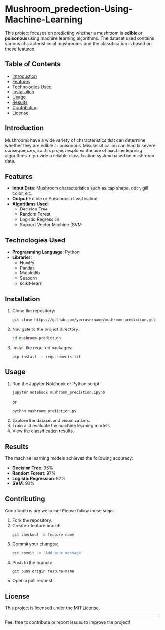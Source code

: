 # Mushroom_predection-Using-Machine-Learning

This project focuses on predicting whether a mushroom is **edible** or **poisonous** using machine learning algorithms. The dataset used contains various characteristics of mushrooms, and the classification is based on these features.

## Table of Contents
- [Introduction](#introduction)
- [Features](#features)
- [Technologies Used](#technologies-used)
- [Installation](#installation)
- [Usage](#usage)
- [Results](#results)
- [Contributing](#contributing)
- [License](#license)

## Introduction
Mushrooms have a wide variety of characteristics that can determine whether they are edible or poisonous. Misclassification can lead to severe consequences, so this project explores the use of machine learning algorithms to provide a reliable classification system based on mushroom data.

## Features
- **Input Data**: Mushroom characteristics such as cap shape, odor, gill color, etc.
- **Output**: Edible or Poisonous classification.
- **Algorithms Used**:
  - Decision Tree
  - Random Forest
  - Logistic Regression
  - Support Vector Machine (SVM)

## Technologies Used
- **Programming Language**: Python
- **Libraries**:
  - NumPy
  - Pandas
  - Matplotlib
  - Seaborn
  - scikit-learn

## Installation
1. Clone the repository:
   ```bash
   git clone https://github.com/yourusername/mushroom-prediction.git
   ```
2. Navigate to the project directory:
   ```bash
   cd mushroom-prediction
   ```
3. Install the required packages:
   ```bash
   pip install -r requirements.txt
   ```

## Usage
1. Run the Jupyter Notebook or Python script:
   ```bash
   jupyter notebook mushroom_prediction.ipynb
   ```
   or
   ```bash
   python mushroom_prediction.py
   ```
2. Explore the dataset and visualizations.
3. Train and evaluate the machine learning models.
4. View the classification results.

## Results
The machine learning models achieved the following accuracy:
- **Decision Tree**: 95%
- **Random Forest**: 97%
- **Logistic Regression**: 92%
- **SVM**: 93%

## Contributing
Contributions are welcome! Please follow these steps:
1. Fork the repository.
2. Create a feature branch:
   ```bash
   git checkout -b feature-name
   ```
3. Commit your changes:
   ```bash
   git commit -m "Add your message"
   ```
4. Push to the branch:
   ```bash
   git push origin feature-name
   ```
5. Open a pull request.

## License
This project is licensed under the [MIT License](LICENSE).

---

Feel free to contribute or report issues to improve the project!
